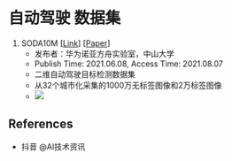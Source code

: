 # 自动驾驶 数据集

1. SODA10M [[Link](https://soda-2d.github.io/)] [[Paper](https://arxiv.org/abs/2106.11118)]
   - 发布者：华为诺亚方舟实验室，中山大学
   - Publish Time: 2021.06.08, Access Time:  2021.08.07
   - 二维自动驾驶目标检测数据集
   - 从32个城市化采集的1000万无标签图像和2万标签图像
   - ![](https://soda-2d.github.io/assets/img/example.png)



## References
- 抖音 @AI技术资讯